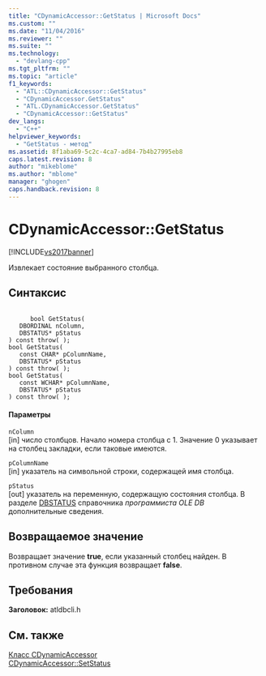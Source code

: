 ```yaml
---
title: "CDynamicAccessor::GetStatus | Microsoft Docs"
ms.custom: ""
ms.date: "11/04/2016"
ms.reviewer: ""
ms.suite: ""
ms.technology: 
  - "devlang-cpp"
ms.tgt_pltfrm: ""
ms.topic: "article"
f1_keywords: 
  - "ATL::CDynamicAccessor::GetStatus"
  - "CDynamicAccessor.GetStatus"
  - "ATL.CDynamicAccessor.GetStatus"
  - "CDynamicAccessor::GetStatus"
dev_langs: 
  - "C++"
helpviewer_keywords: 
  - "GetStatus - метод"
ms.assetid: 8f1aba69-5c2c-4ca7-ad84-7b4b27995eb8
caps.latest.revision: 8
author: "mikeblome"
ms.author: "mblome"
manager: "ghogen"
caps.handback.revision: 8
---
```

# CDynamicAccessor::GetStatus
[!INCLUDE[vs2017banner](../../assembler/inline/includes/vs2017banner.md)]

Извлекает состояние выбранного столбца.  
  
## Синтаксис  
  
```  
  
      bool GetStatus(   
   DBORDINAL nColumn,   
   DBSTATUS* pStatus    
) const throw( );  
bool GetStatus(  
   const CHAR* pColumnName,  
   DBSTATUS* pStatus   
) const throw( );  
bool GetStatus(  
   const WCHAR* pColumnName,  
   DBSTATUS* pStatus   
) const throw( );  
```  
  
#### Параметры  
 `nColumn`  
 \[in\] число столбцов.  Начало номера столбца с 1.  Значение 0 указывает на столбец закладки, если таковые имеются.  
  
 `pColumnName`  
 \[in\] указатель на символьной строки, содержащей имя столбца.  
  
 `pStatus`  
 \[out\] указатель на переменную, содержащую состояния столбца.  В разделе [DBSTATUS](https://msdn.microsoft.com/en-us/library/ms722617.aspx) справочника *программиста OLE DB* дополнительные сведения.  
  
## Возвращаемое значение  
 Возвращает значение **true**, если указанный столбец найден.  В противном случае эта функция возвращает **false**.  
  
## Требования  
 **Заголовок:** atldbcli.h  
  
## См. также  
 [Класс CDynamicAccessor](../../data/oledb/cdynamicaccessor-class.md)   
 [CDynamicAccessor::SetStatus](../Topic/CDynamicAccessor::SetStatus.md)